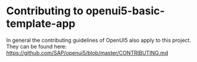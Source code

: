 # Contributing to openui5-basic-template-app

In general the contributing guidelines of OpenUI5 also apply to this project. They can be found here:  
https://github.com/SAP/openui5/blob/master/CONTRIBUTING.md